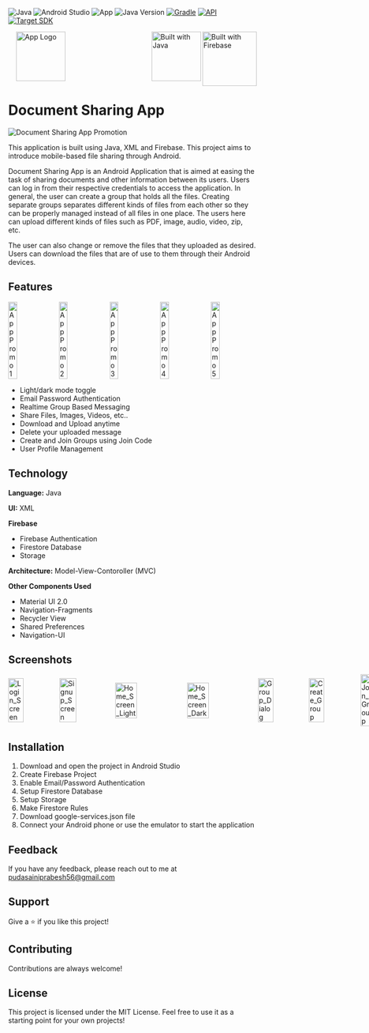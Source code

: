 
![Java](https://img.shields.io/badge/Programming_Language-Java-blue.svg) 
![Android Studio](https://img.shields.io/badge/Platform-Android_Studio-blue.svg)
![App](https://img.shields.io/badge/App-Android-blue.svg)
![Java Version](https://img.shields.io/badge/Java-8-blue.svg)
[![Gradle](https://img.shields.io/badge/Gradle-7.2.0-blue.svg)](https://developer.android.com/build/releases/gradle-plugin)
[![API](https://img.shields.io/badge/Min%20SDK-21%20[Android%205.0]-blue.svg)](https://github.com/AndroidSDKSources/android-sdk-sources-list)
[![Target SDK](https://img.shields.io/badge/Target%20SDK-32%20[Android%2012]-blue.svg)](https://developer.android.com/about/versions/12)



<img style="height: 110px;" src="https://cdn.jsdelivr.net/gh/devicons/devicon@latest/icons/firebase/firebase-original-wordmark.svg" alt="Built with Firebase" align="right"/>&nbsp;&nbsp;&nbsp;
<img style="height: 100px;" src="https://cdn.jsdelivr.net/gh/devicons/devicon@latest/icons/java/java-original-wordmark.svg" alt="Built with Java" align="right"/>
<img style="height: 100px" src="https://github.com/user-attachments/assets/9bade77f-468b-4c04-8def-887af92546a1" alt="App Logo"/>



# Document Sharing App

![Document Sharing App Promotion](https://github.com/user-attachments/assets/c75431c6-7d33-49a7-8437-6203a21e2310)




This application is built using Java, XML and Firebase. This project aims to introduce mobile-based file sharing through Android.

Document Sharing App is an Android Application that is aimed at easing the task of sharing documents and other information between its users. Users can log in from their respective credentials to access the application. In general, the user can create a group that holds all the files. Creating separate groups separates different kinds of files from each other so they can be properly managed instead of all files in one place. The users here can upload different kinds of files such as PDF, image, audio, video, zip, etc.

The user can also change or remove the files that they uploaded as desired. Users can download the files that are of use to them through their Android devices.




## Features

<p style="display: flex; align-items: center; gap: 10px">
  <img src="https://github.com/user-attachments/assets/3ec7c602-9632-495f-b369-f944ea56454f" width="19%" alt="App Promo 1" />
  <img src="https://github.com/user-attachments/assets/ef37b7c7-6127-41bd-a61e-7b8349440169" width="19%" alt="App Promo 2"/>
  <img src="https://github.com/user-attachments/assets/5efc5597-bcfe-4d58-81ca-c80b7777569f" width="19%" alt="App Promo 3" />
  <img src="https://github.com/user-attachments/assets/48a6758c-f191-4279-a7ef-1f99c76cae63" width="19%" alt="App Promo 4"/>
  <img src="https://github.com/user-attachments/assets/359d2b63-6a1d-47c4-8070-31015719c452" width="19%" alt="App Promo 5"/>
</p>

- Light/dark mode toggle
- Email Password Authentication
- Realtime Group Based Messaging
- Share Files, Images, Videos, etc..
- Download and Upload anytime
- Delete your uploaded message 
- Create and Join Groups using Join Code
- User Profile Management


## Technology


**Language:** Java

**UI:** XML  


**Firebase**
* Firebase Authentication
* Firestore Database
* Storage

**Architecture:** Model-View-Contoroller (MVC)

**Other Components Used**
* Material UI 2.0
* Navigation-Fragments
* Recycler View
* Shared Preferences
* Navigation-UI






## Screenshots



<p style="display: flex; align-items: center; gap: 10px">
  <img src="https://github.com/user-attachments/assets/0c3317ff-59ee-4ea0-8489-98a26340bbed" width="33%" alt="Login_Screen" />
  <img src="https://github.com/user-attachments/assets/4c0779a3-7437-4941-b7e3-f3bafb880f40" width="33%" alt="Signup_Screen"/>
  <img src="https://github.com/user-attachments/assets/6b3237ab-2db5-4b93-9152-49d094622a2a" width="33%" alt="Home_Screen_Light" />
  <img src="https://github.com/user-attachments/assets/c0904647-6c0c-4cf6-9ca8-4f3314c60e91" width="33%" alt="Home_Screen_Dark"/>
  <img src="https://github.com/user-attachments/assets/849fd768-4ffd-4a07-94ab-13bf347abb7c" width="33%" alt="Group_Dialog"/>
  <img src="https://github.com/user-attachments/assets/15c174ec-dd21-444d-877b-5aefa0cd60b3" width="33%" alt="Create_Group"/>
  <img src="https://github.com/user-attachments/assets/4cf92284-a1bc-45e8-8560-741d6bf4ac77" width="33%" alt="Join_Group"/>
  <img src="https://github.com/user-attachments/assets/25a6be0c-8093-4cbc-a2fb-7c81018377da" width="33%" alt="Content_Screen_Blur"/>
  <img src="https://github.com/user-attachments/assets/ec819190-fbde-422d-9a2c-634eb0ac540d" width="33%" alt="Upload_Screen"/>
  <img src="https://github.com/user-attachments/assets/1c66bd98-329a-4047-b39e-7eb9e2c61341" width="33%" alt="Delete_Content_Blur"/>
  <img src="https://github.com/user-attachments/assets/a0268dbd-338b-4709-9b4c-039fe44a8900" width="33%" alt="Member_Screen_Blur"/>
  <img src="https://github.com/user-attachments/assets/e0f77463-f455-4272-a6ef-5ae71a9bd78a" width="33%" alt="Leave_Group"/>
  <img src="https://github.com/user-attachments/assets/8f8d4777-1d4d-4bec-aa1a-584ead0c1133" width="33%" alt="Navigation_Bar"/>
  <img src="https://github.com/user-attachments/assets/7f2a15d5-78d1-4875-9898-bf832687b988" width="33%" alt="Profile_Screen"/>
  <img src="https://github.com/user-attachments/assets/09fdafd1-de61-4b96-916a-aeacc8471c93" width="33%" alt="Theme_Dialog"/>
  
</p>




## Installation

1. Download and open the project in Android Studio
2. Create Firebase Project
3. Enable Email/Password Authentication
4. Setup Firestore Database
5. Setup Storage
6. Make Firestore Rules
7. Download google-services.json file
8. Connect your Android phone or use the emulator to start the application

## Feedback

If you have any feedback, please reach out to me at pudasainiprabesh56@gmail.com


## Support

Give a ⭐️ if you like this project!

## Contributing

Contributions are always welcome!



## License

This project is licensed under the MIT License. Feel free to use it as a starting point for your own projects!

